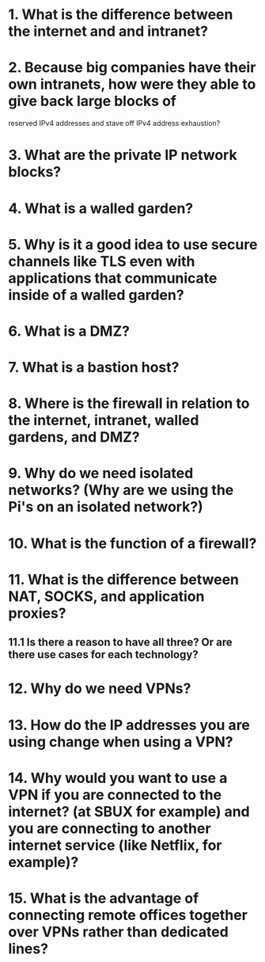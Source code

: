 # 1. What is the difference between the internet and and intranet?

# 2. Because big companies have their own intranets, how were they able to give back large blocks of
reserved IPv4 addresses and stave off IPv4 address exhaustion?

# 3. What are the private IP network blocks?

# 4. What is a walled garden?

# 5. Why is it a good idea to use secure channels like TLS even with applications that communicate inside of a walled garden?

# 6. What is a DMZ?

# 7. What is a bastion host?

# 8. Where is the firewall in relation to the internet, intranet, walled gardens, and DMZ?

# 9. Why do we need isolated networks? (Why are we using the Pi's on an isolated network?)

# 10. What is the function of a firewall?

# 11. What is the difference between NAT, SOCKS, and application proxies?

## 11.1 Is there a reason to have all three? Or are there use cases for each technology?

# 12. Why do we need VPNs?

# 13. How do the IP addresses you are using change when using a VPN?

# 14. Why would you want to use a VPN if you are connected to the internet? (at SBUX for example) and you are connecting to another internet service (like Netflix, for example)?

# 15. What is the advantage of connecting remote offices together over VPNs rather than dedicated lines?


